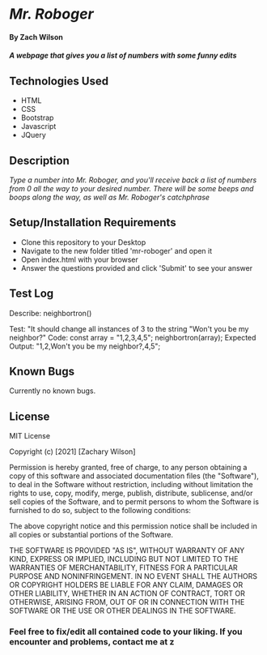 # _Mr. Roboger_

#### By **Zach Wilson**

#### _A webpage that gives you a list of numbers with some funny edits_

## Technologies Used

* HTML
* CSS
* Bootstrap
* Javascript
* JQuery

## Description

_Type a number into Mr. Roboger, and you'll receive back a list of numbers from 0 all the way to your desired number. There will be some beeps and boops along the way, as well as Mr. Roboger's catchphrase_

## Setup/Installation Requirements

* Clone this repository to your Desktop
* Navigate to the new folder titled 'mr-roboger' and open it
* Open index.html with your browser
* Answer the questions provided and click 'Submit' to see your answer

## Test Log

Describe: neighbortron()

Test: "It should change all instances of 3 to the string "Won't you be my neighbor?"
Code:
const array = "1,2,3,4,5";
neighbortron(array);
Expected Output: "1,2,Won't you be my neighbor?,4,5";

## Known Bugs

Currently no known bugs.

## License

MIT License

Copyright (c) [2021] [Zachary Wilson]

Permission is hereby granted, free of charge, to any person obtaining a copy
of this software and associated documentation files (the "Software"), to deal
in the Software without restriction, including without limitation the rights
to use, copy, modify, merge, publish, distribute, sublicense, and/or sell
copies of the Software, and to permit persons to whom the Software is
furnished to do so, subject to the following conditions:

The above copyright notice and this permission notice shall be included in all
copies or substantial portions of the Software.

THE SOFTWARE IS PROVIDED "AS IS", WITHOUT WARRANTY OF ANY KIND, EXPRESS OR
IMPLIED, INCLUDING BUT NOT LIMITED TO THE WARRANTIES OF MERCHANTABILITY,
FITNESS FOR A PARTICULAR PURPOSE AND NONINFRINGEMENT. IN NO EVENT SHALL THE
AUTHORS OR COPYRIGHT HOLDERS BE LIABLE FOR ANY CLAIM, DAMAGES OR OTHER
LIABILITY, WHETHER IN AN ACTION OF CONTRACT, TORT OR OTHERWISE, ARISING FROM,
OUT OF OR IN CONNECTION WITH THE SOFTWARE OR THE USE OR OTHER DEALINGS IN THE
SOFTWARE.

### Feel free to fix/edit all contained code to your liking. If you encounter and problems, contact me at z